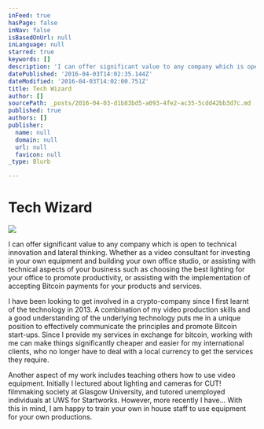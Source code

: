 ```yaml
---
inFeed: true
hasPage: false
inNav: false
isBasedOnUrl: null
inLanguage: null
starred: true
keywords: []
description: 'I can offer significant value to any company which is open to technical innovation and lateral thinking. Whether as a video consultant for investing in your own equipment and building your own office studio, or assisting with technical aspects of your business such as choosing the best lighting for your office to promote productivity, or assisting with the implementation of accepting Bitcoin payments for your products and services.'
datePublished: '2016-04-03T14:02:35.144Z'
dateModified: '2016-04-03T14:02:00.751Z'
title: Tech Wizard
author: []
sourcePath: _posts/2016-04-03-d1b83bd5-a093-4fe2-ac35-5cdd42bb3d7c.md
published: true
authors: []
publisher:
  name: null
  domain: null
  url: null
  favicon: null
_type: Blurb

---
```

# Tech Wizard
![](https://the-grid-user-content.s3-us-west-2.amazonaws.com/36825629-aead-47c2-942d-ab3d8b6895ad.jpg)

I can offer significant value to any company which is open to technical innovation and lateral thinking. Whether as a video consultant for investing in your own equipment and building your own office studio, or assisting with technical aspects of your business such as choosing the best lighting for your office to promote productivity, or assisting with the implementation of accepting Bitcoin payments for your products and services.

I have been looking to get involved in a crypto-company since I first learnt of the technology in 2013\. A combination of my video production skills and a good understanding of the underlying technology puts me in a unique position to effectively communicate the principles and promote Bitcoin start-ups. Since I provide my services in exchange for bitcoin, working with me can make things significantly cheaper and easier for my international clients, who no longer have to deal with a local currency to get the services they require.

Another aspect of my work includes teaching others how to use video equipment. Initially I lectured about lighting and cameras for CUT! filmmaking society at Glasgow University, and tutored unemployed individuals at UWS for Startworks. However, more recently I have... With this in mind, I am happy to train your own in house staff to use equipment for your own productions.